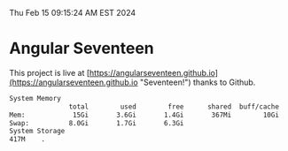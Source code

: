 Thu Feb 15 09:15:24 AM EST 2024

# Angular Seventeen


This project is live at [https://angularseventeen.github.io](https://angularseventeen.github.io "Seventeen!") thanks to Github.

```bash
System Memory
               total        used        free      shared  buff/cache   available
Mem:            15Gi       3.6Gi       1.4Gi       367Mi        10Gi        11Gi
Swap:          8.0Gi       1.7Gi       6.3Gi
System Storage
417M	.
```
